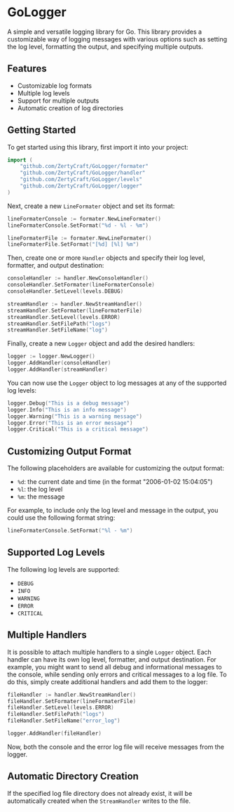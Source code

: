 # GoLogger

A simple and versatile logging library for Go. This library provides a customizable way of logging messages with various options such as setting the log level, formatting the output, and specifying multiple outputs.

## Features

* Customizable log formats
* Multiple log levels
* Support for multiple outputs
* Automatic creation of log directories

## Getting Started

To get started using this library, first import it into your project:

```go
import (
    "github.com/ZertyCraft/GoLogger/formater"
    "github.com/ZertyCraft/GoLogger/handler"
    "github.com/ZertyCraft/GoLogger/levels"
    "github.com/ZertyCraft/GoLogger/logger"
)
```

Next, create a new `LineFormater` object and set its format:

```go
lineFormaterConsole := formater.NewLineFormater()
lineFormaterConsole.SetFormat("%d - %l - %m")

lineFormaterFile := formater.NewLineFormater()
lineFormaterFile.SetFormat("[%d] [%l] %m")
```

Then, create one or more `Handler` objects and specify their log level, formatter, and output destination:

```go
consoleHandler := handler.NewConsoleHandler()
consoleHandler.SetFormater(lineFormaterConsole)
consoleHandler.SetLevel(levels.DEBUG)

streamHandler := handler.NewStreamHandler()
streamHandler.SetFormater(lineFormaterFile)
streamHandler.SetLevel(levels.ERROR)
streamHandler.SetFilePath("logs")
streamHandler.SetFileName("log")
```

Finally, create a new `Logger` object and add the desired handlers:

```go
logger := logger.NewLogger()
logger.AddHandler(consoleHandler)
logger.AddHandler(streamHandler)
```

You can now use the `Logger` object to log messages at any of the supported log levels:

```go
logger.Debug("This is a debug message")
logger.Info("This is an info message")
logger.Warning("This is a warning message")
logger.Error("This is an error message")
logger.Critical("This is a critical message")
```

## Customizing Output Format

The following placeholders are available for customizing the output format:

* `%d`: the current date and time (in the format "2006-01-02 15:04:05")
* `%l`: the log level
* `%m`: the message

For example, to include only the log level and message in the output, you could use the following format string:

```go
lineFormaterConsole.SetFormat("%l - %m")
```

## Supported Log Levels

The following log levels are supported:

* `DEBUG`
* `INFO`
* `WARNING`
* `ERROR`
* `CRITICAL`

## Multiple Handlers

It is possible to attach multiple handlers to a single `Logger` object. Each handler can have its own log level, formatter, and output destination. For example, you might want to send all debug and informational messages to the console, while sending only errors and critical messages to a log file. To do this, simply create additional handlers and add them to the logger:

```go
fileHandler := handler.NewStreamHandler()
fileHandler.SetFormater(lineFormaterFile)
fileHandler.SetLevel(levels.ERROR)
fileHandler.SetFilePath("logs")
fileHandler.SetFileName("error_log")

logger.AddHandler(fileHandler)
```

Now, both the console and the error log file will receive messages from the logger.

## Automatic Directory Creation

If the specified log file directory does not already exist, it will be automatically created when the `StreamHandler` writes to the file.
